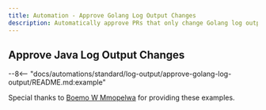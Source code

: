 ```yaml
---
title: Automation - Approve Golang Log Output Changes
description: Automatically approve PRs that only change Golang log output.
---
```


## Approve Java Log Output Changes

--8<-- "docs/automations/standard/log-output/approve-golang-log-output/README.md:example"

Special thanks to [Boemo W Mmopelwa](https://github.com/xTrilton) for providing these examples.
